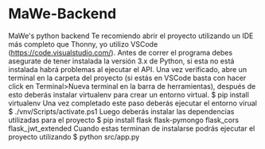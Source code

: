 # MaWe-Backend
MaWe's python backend
Te recomiendo abrir el proyecto utilizando un IDE más completo que Thonny, yo utilizo VSCode (https://code.visualstudio.com/).
Antes de correr el programa debes asegurate de tener instalada la versión 3.x de Python, si esta no está instalada habrá problemas al ejecutar el API. Una vez verificado, abre un terminal en la carpeta del proyecto (si estás en VSCode basta con hacer click en Terminal>Nueva terminal en la barra de herramientas), después de esto deberás instalar virtualenv para crear un entorno virtual.
$ pip install virtualenv
Una vez completado este paso deberás ejecutar el entorno virual
$ ./vnv/Scripts/activate.ps1
Luego deberás instalar las dependencias utilizadas para el proyecto
$ pip install flask flask-pymongo flask_cors flask_jwt_extended
Cuando estas terminan de instalarse podrás ejecutar el proyecto utilizando
$ python src/app.py
